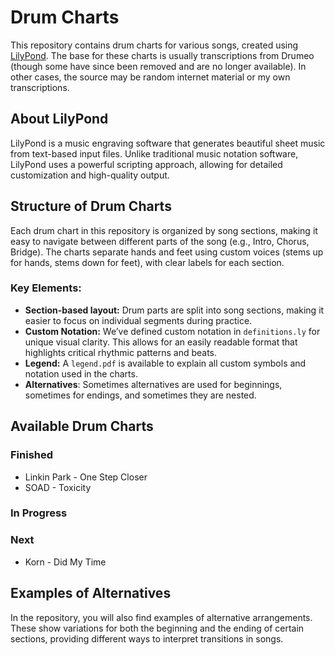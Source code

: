 # Drum Charts

This repository contains drum charts for various songs, created using
[LilyPond](https://lilypond.org/). The base for these charts is usually
transcriptions from Drumeo (though some have since been removed and are no
longer available). In other cases, the source may be random internet material or
my own transcriptions.

## About LilyPond

LilyPond is a music engraving software that generates beautiful sheet music from
text-based input files. Unlike traditional music notation software, LilyPond
uses a powerful scripting approach, allowing for detailed customization and
high-quality output.

## Structure of Drum Charts

Each drum chart in this repository is organized by song sections, making it easy
to navigate between different parts of the song (e.g., Intro, Chorus, Bridge).
The charts separate hands and feet using custom voices (stems up for hands,
stems down for feet), with clear labels for each section.

### Key Elements:
- **Section-based layout:** Drum parts are split into song sections, making it
easier to focus on individual segments during practice.
- **Custom Notation:** We’ve defined custom notation in `definitions.ly` for
unique visual clarity. This allows for an easily readable format that highlights
critical rhythmic patterns and beats.
- **Legend:** A `legend.pdf` is available to explain all custom symbols and
notation used in the charts.
- **Alternatives**: Sometimes alternatives are used for beginnings, sometimes
for endings, and sometimes they are nested.

## Available Drum Charts

### Finished

- Linkin Park - One Step Closer
- SOAD - Toxicity

### In Progress

### Next

- Korn - Did My Time

## Examples of Alternatives

In the repository, you will also find examples of alternative arrangements.
These show variations for both the beginning and the ending of certain sections,
providing different ways to interpret transitions in songs.
